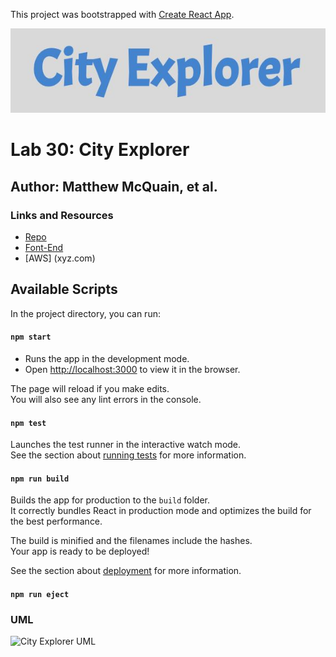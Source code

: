 This project was bootstrapped with [Create React App](https://github.com/facebook/create-react-app).

![City Explorer Logo](./city-explorer/assets/city-explorer-logo.JPG)

# Lab 30: City Explorer 

## Author: Matthew McQuain, et al. 

### Links and Resources
* [Repo](https://github.com/mattoattacko/city-explorer)
* [Font-End](https://ykj0wqo5wx.codesandbox.io/)
* [AWS] (xyz.com)

## Available Scripts

In the project directory, you can run:

#### `npm start`

* Runs the app in the development mode.<br>
* Open [http://localhost:3000](http://localhost:3000) to view it in the browser.

The page will reload if you make edits.<br>
You will also see any lint errors in the console.

#### `npm test`

Launches the test runner in the interactive watch mode.<br>
See the section about [running tests](https://facebook.github.io/create-react-app/docs/running-tests) for more information.

#### `npm run build`

Builds the app for production to the `build` folder.<br>
It correctly bundles React in production mode and optimizes the build for the best performance.

The build is minified and the filenames include the hashes.<br>
Your app is ready to be deployed!

See the section about [deployment](https://facebook.github.io/create-react-app/docs/deployment) for more information.

#### `npm run eject`

### UML
![City Explorer UML](./assets/city-explorer-UML.JPG)